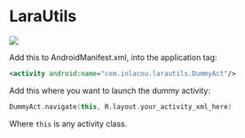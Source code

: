 # LaraUtils

[![](https://jitpack.io/v/inlacou/LaraUtils.svg)](https://jitpack.io/#inlacou/LaraUtils)

Add this to AndroidManifest.xml, into the application tag:
```xml
<activity android:name="com.inlacou.larautils.DummyAct"/>
```

Add this where you want to launch the dummy activity:
```kt
DummyAct.navigate(this, R.layout.your_activity_xml_here)
```
Where `this` is any activity class.
